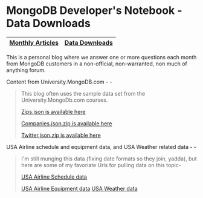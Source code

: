 MongoDB Developer's Notebook - Data Downloads
===================

| **[Monthly Articles](https://github.com/farrell0/MongoDB-Developers-Notebook/blob/master/README.md)**| **[Data Downloads](https://github.com/farrell0/MongoDB-Developers-Notebook/blob/master/data_download/README.md)** |
|--------------------------------|-----------------|
This is a personal blog where we answer one or more questions each month from MongoDB customers in a non-official, non-warranted, non much of anything forum.

Content from University.MongoDB.com - -

>This blog often uses the sample data set from the University.MongoDb.com courses.
>
>[Zips.json is available here](https://raw.githubusercontent.com/farrell0/MongoDB-Developers-Notebook/master/data_download/zips.json)
>
>[Companies.json.zip is available here](https://raw.githubusercontent.com/farrell0/MongoDB-Developers-Notebook/master/data_download/companies.json.zip)
>
>[Twitter.json.zip is available here](https://raw.githubusercontent.com/farrell0/MongoDB-Developers-Notebook/master/data_download/twitter.json.zip)

USA Airline schedule and equipment data, and USA Weather related data - -

>I'm still munging this data (fixing date formats so they join, yadda), but here
>are some of my favoriate Urls for pulling data on this topic-
>
>[USA Airline Schedule data](http://www.transtats.bts.gov/DL_SelectFields.asp?Table_ID=236)
>
>[USA Airline Equipment data](http://registry.faa.gov/aircraftinquiry/NNum_Inquiry.aspx
)
[USA Weather data](https://www.wunderground.com/history/airport)
